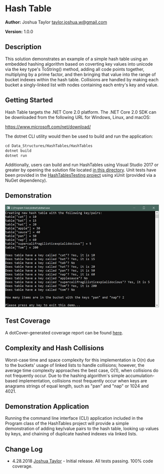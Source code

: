 # Hash Table

**Author:** Joshua Taylor <taylor.joshua.w@gmail.com>

**Version:** 1.0.0

## Description

This solution demonstrates an example of a simple hash table using an
embedded hashing algorithm based on coverting key values into unicode
via the key type's ToString() method, adding all code points together,
multiplying by a prime factor, and then bringing that value into the
range of bucket indexes within the hash table. Collisions are handled
by making each bucket a singly-linked list with nodes containing each
entry's key and value.

## Getting Started

Hash Table targets the .NET Core 2.0 platform. The .NET Core 2.0 SDK can be
downloaded from the following URL for Windows, Linux, and macOS:

https://www.microsoft.com/net/download/

The dotnet CLI utility would then be used to build and run the application:

    cd Data_Structures/HashTables/HashTables
    dotnet build
    dotnet run

Additionally, users can build and run HashTables using Visual Studio 2017 or
greater by opening the solution file located
[in this directory](/Data_Structures/HashTables). Unit tests have been
provided in the
[HashTablesTesting project](/Data_Structures/KAryTree/HashTablesTesting) using xUnit
(provided via a NuGet dependency).


## Demonstration

![Hash Table Demo](/Data_Structures/HashTables/assets/demo.JPG)

## Test Coverage

A dotCover-generated coverage report can be found [here](/Data_Structures/HashTables/assets/HashTablesCoverage.html).

## Complexity and Hash Collisions

Worst-case time and space complexity for this implementation is O(n)
due to the buckets' usage of linked lists to handle collisions; however,
the average time complexity approaches the best case, O(1), when collisions
do not frequently occur. Due to the hashing algorithm's simple
accumulation-based implementation, collisions most frequently occur when
keys are anagrams strings of equal length, such as "pan" and "nap" or 1024 and 4021.

## Demonstration Application

Running the command line interface (CLI) application included in the Program
class of the HashTables project will provide a simple demonstration of
adding key/value pairs to the hash table, looking up values by keys, and
chaining of duplicate hashed indexes via linked lists.

## Change Log
- 4.28.2018 [Joshua Taylor](mailto:taylor.joshua.w@gmail.com) - Initial release.
All tests passing. 100% code coverage.